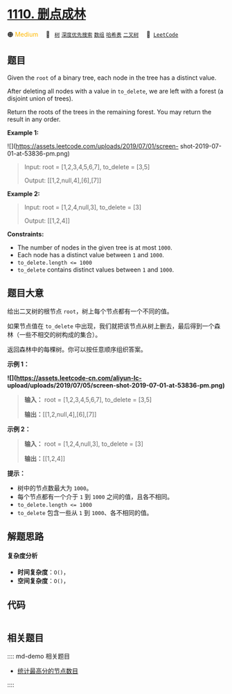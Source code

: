 # [1110. 删点成林](https://leetcode.com/problems/delete-nodes-and-return-forest)

🟠 <font color=#ffb800>Medium</font>&emsp; 🔖&ensp; [`树`](/leetcode/outline/tag/tree.md) [`深度优先搜索`](/leetcode/outline/tag/depth-first-search.md) [`数组`](/leetcode/outline/tag/array.md) [`哈希表`](/leetcode/outline/tag/hash-table.md) [`二叉树`](/leetcode/outline/tag/binary-tree.md)&emsp; 🔗&ensp;[`LeetCode`](https://leetcode.com/problems/delete-nodes-and-return-forest)


## 题目

Given the `root` of a binary tree, each node in the tree has a distinct value.

After deleting all nodes with a value in `to_delete`, we are left with a
forest (a disjoint union of trees).

Return the roots of the trees in the remaining forest. You may return the
result in any order.



**Example 1:**

![](https://assets.leetcode.com/uploads/2019/07/01/screen-
shot-2019-07-01-at-53836-pm.png)

> Input: root = [1,2,3,4,5,6,7], to_delete = [3,5]
> 
> Output: [[1,2,null,4],[6],[7]]

**Example 2:**

> Input: root = [1,2,4,null,3], to_delete = [3]
> 
> Output: [[1,2,4]]

**Constraints:**

  * The number of nodes in the given tree is at most `1000`.
  * Each node has a distinct value between `1` and `1000`.
  * `to_delete.length <= 1000`
  * `to_delete` contains distinct values between `1` and `1000`.


## 题目大意

给出二叉树的根节点 `root`，树上每个节点都有一个不同的值。

如果节点值在 `to_delete` 中出现，我们就把该节点从树上删去，最后得到一个森林（一些不相交的树构成的集合）。

返回森林中的每棵树。你可以按任意顺序组织答案。



**示例 1：**

**![](https://assets.leetcode-cn.com/aliyun-lc-
upload/uploads/2019/07/05/screen-shot-2019-07-01-at-53836-pm.png)**

> 
> 
> 
> 
> 
> **输入：** root = [1,2,3,4,5,6,7], to_delete = [3,5]
> 
> **输出：**[[1,2,null,4],[6],[7]]
> 
> 

**示例 2：**

> 
> 
> 
> 
> 
> **输入：** root = [1,2,4,null,3], to_delete = [3]
> 
> **输出：**[[1,2,4]]
> 
> 



**提示：**

  * 树中的节点数最大为 `1000`。
  * 每个节点都有一个介于 `1` 到 `1000` 之间的值，且各不相同。
  * `to_delete.length <= 1000`
  * `to_delete` 包含一些从 `1` 到 `1000`、各不相同的值。


## 解题思路

#### 复杂度分析

- **时间复杂度**：`O()`，
- **空间复杂度**：`O()`，

## 代码

```javascript

```

## 相关题目

:::: md-demo 相关题目
- [统计最高分的节点数目](https://leetcode.com/problems/count-nodes-with-the-highest-score)

::::
